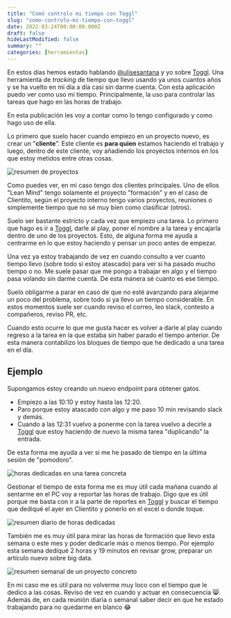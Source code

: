 ```yaml
---
title: "Comó controlo mi tiempo con Toggl"
slug: "como-controlo-mi-tiempo-con-toggl"
date: 2022-03-24T00:00:00.000Z
draft: false
hideLastModified: false
summary: ""
categories: [herramientas]
---
```


En estos días hemos estado hablando [@ulisesantana][ulisesantana] y yo sobre [Toggl]. Una herramienta de *tracking* de tiempo que llevo usando ya unos cuantos años y se ha vuelto en mi día a día casi sin darme cuenta. Con esta aplicación puedo ver como uso mi tiempo. Principalmente, la uso para controlar las tareas que hago en las horas de trabajo.

En esta publicación les voy a contar como lo tengo configurado y como hago uso de ella.

Lo primero que suelo hacer cuando empiezo en un proyecto nuevo, es crear un "__cliente__". Este cliente es __para quien__ estamos haciendo el trabajo y luego, dentro de este cliente, voy añadiendo los proyectos internos en los que estoy metidos entre otras cosas.

![resumen de proyectos](img.png)

Como puedes ver, en mi caso tengo dos clientes principales. Uno de ellos "Lean Mind" tengo solamente el proyecto "formación" y en el caso de Clientito, según el proyecto interno tengo varios proyectos, reuniones o simplemente tiempo que no sé muy bien como clasificar (otros).

Suelo ser bastante estricto y cada vez que empiezo una tarea. Lo primero que hago es ir a [Toggl], darle al play, poner el nombre a la tarea y encajarla dentro de uno de los proyectos. Esto, de alguna forma me ayuda a centrarme en lo que estoy haciendo y pensar un poco antes de empezar.

Una vez ya estoy trabajando de vez en cuando consulto a ver cuanto tiempo llevo (sobre todo si estoy atascado) para ver si ha pasado mucho tiempo o no. Me suele pasar que me pongo a trabajar en algo y el tiempo pasa volando sin darme cuenta. De esta manera sé cuanto es ese tiempo.

Suelo obligarme a parar en caso de que no esté avanzando para alejarme un poco del problema, sobre todo si ya llevo un tiempo considerable. En estos momentos suele ser cuando reviso el correo, leo slack, contesto a compañeros, reviso PR, etc.

Cuando esto ocurre lo que me gusta hacer es volver a darle al play cuando regreso a la tarea en la que estaba sin haber parado el tiempo anterior. De esta manera contabilizo los bloques de tiempo que he dedicado a una tarea en el día.

## Ejemplo

Supongamos estoy creando un nuevo endpoint para obtener gatos. 

- Empiezo a las 10:10 y estoy hasta las 12:20. 
- Paro porque estoy atascado con algo y me paso 10 min revisando slack y demás.
- Cuando a las 12:31 vuelvo a ponerme con la tarea vuelvo a decirle a [Toggl] que estoy haciendo de nuevo la misma tarea "duplicando" la entrada.

De esta forma me ayuda a ver si me he pasado de tiempo en la última sesión de "pomodoro".

![horas dedicadas en una tarea concreta](img_1.png)

Gestionar el tiempo de esta forma me es muy útil cada mañana cuando al sentarme en el PC voy a reportar las horas de trabajo. Digo que es útil porque me basta con ir a la parte de reportes en [Toggl] y buscar el tiempo que dediqué el ayer en Clientito y ponerlo en el excel o donde toque.

![resumen diario de horas dedicadas](img_2.png)

También me es muy útil para mirar las horas de formación que llevo esta semana o este mes y poder dedicarle más o menos tiempo. Por ejemplo esta semana dediqué 2 horas y 19 minutos en revisar grow, preparar un artículo nuevo sobre big data.

![resumen semanal de un proyecto concreto](img_3.png)

En mi caso me es útil para no volverme muy loco con el tiempo que le dedico a las cosas. Reviso de vez en cuando y actuar en consecuencia 😸. Además de, en cada reunión diaria o semanal saber decir en que he estado trabajando para no quedarme en blanco 😂

[Toggl]: https://toggl.com/
[ulisesantana]: https://twitter.com/ulisesantana
